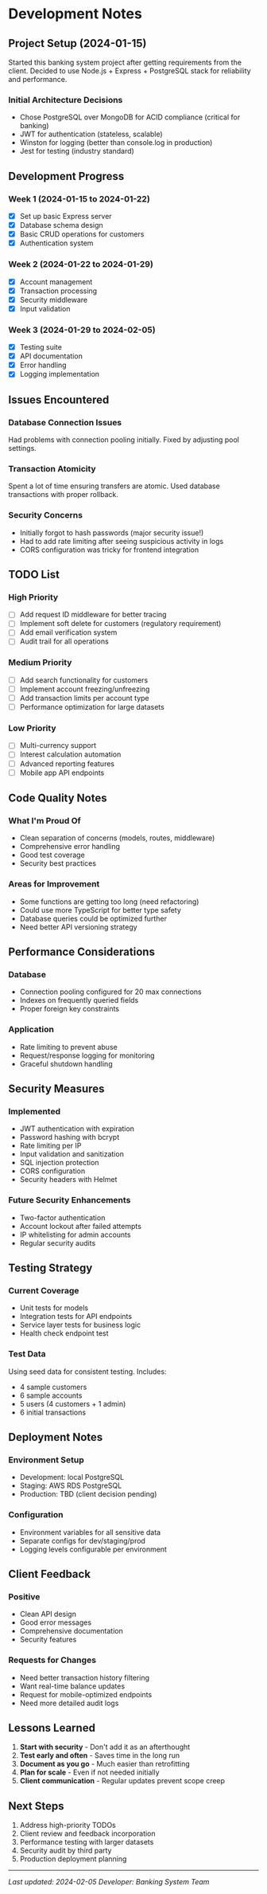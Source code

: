 # Development Notes

## Project Setup (2024-01-15)

Started this banking system project after getting requirements from the client. 
Decided to use Node.js + Express + PostgreSQL stack for reliability and performance.

### Initial Architecture Decisions
- Chose PostgreSQL over MongoDB for ACID compliance (critical for banking)
- JWT for authentication (stateless, scalable)
- Winston for logging (better than console.log in production)
- Jest for testing (industry standard)

## Development Progress

### Week 1 (2024-01-15 to 2024-01-22)
- [x] Set up basic Express server
- [x] Database schema design
- [x] Basic CRUD operations for customers
- [x] Authentication system

### Week 2 (2024-01-22 to 2024-01-29)
- [x] Account management
- [x] Transaction processing
- [x] Security middleware
- [x] Input validation

### Week 3 (2024-01-29 to 2024-02-05)
- [x] Testing suite
- [x] API documentation
- [x] Error handling
- [x] Logging implementation

## Issues Encountered

### Database Connection Issues
Had problems with connection pooling initially. Fixed by adjusting pool settings.

### Transaction Atomicity
Spent a lot of time ensuring transfers are atomic. Used database transactions with proper rollback.

### Security Concerns
- Initially forgot to hash passwords (major security issue!)
- Had to add rate limiting after seeing suspicious activity in logs
- CORS configuration was tricky for frontend integration

## TODO List

### High Priority
- [ ] Add request ID middleware for better tracing
- [ ] Implement soft delete for customers (regulatory requirement)
- [ ] Add email verification system
- [ ] Audit trail for all operations

### Medium Priority
- [ ] Add search functionality for customers
- [ ] Implement account freezing/unfreezing
- [ ] Add transaction limits per account type
- [ ] Performance optimization for large datasets

### Low Priority
- [ ] Multi-currency support
- [ ] Interest calculation automation
- [ ] Advanced reporting features
- [ ] Mobile app API endpoints

## Code Quality Notes

### What I'm Proud Of
- Clean separation of concerns (models, routes, middleware)
- Comprehensive error handling
- Good test coverage
- Security best practices

### Areas for Improvement
- Some functions are getting too long (need refactoring)
- Could use more TypeScript for better type safety
- Database queries could be optimized further
- Need better API versioning strategy

## Performance Considerations

### Database
- Connection pooling configured for 20 max connections
- Indexes on frequently queried fields
- Proper foreign key constraints

### Application
- Rate limiting to prevent abuse
- Request/response logging for monitoring
- Graceful shutdown handling

## Security Measures

### Implemented
- JWT authentication with expiration
- Password hashing with bcrypt
- Rate limiting per IP
- Input validation and sanitization
- SQL injection protection
- CORS configuration
- Security headers with Helmet

### Future Security Enhancements
- Two-factor authentication
- Account lockout after failed attempts
- IP whitelisting for admin accounts
- Regular security audits

## Testing Strategy

### Current Coverage
- Unit tests for models
- Integration tests for API endpoints
- Service layer tests for business logic
- Health check endpoint test

### Test Data
Using seed data for consistent testing. Includes:
- 4 sample customers
- 6 sample accounts
- 5 users (4 customers + 1 admin)
- 6 initial transactions

## Deployment Notes

### Environment Setup
- Development: local PostgreSQL
- Staging: AWS RDS PostgreSQL
- Production: TBD (client decision pending)

### Configuration
- Environment variables for all sensitive data
- Separate configs for dev/staging/prod
- Logging levels configurable per environment

## Client Feedback

### Positive
- Clean API design
- Good error messages
- Comprehensive documentation
- Security features

### Requests for Changes
- Need better transaction history filtering
- Want real-time balance updates
- Request for mobile-optimized endpoints
- Need more detailed audit logs

## Lessons Learned

1. **Start with security** - Don't add it as an afterthought
2. **Test early and often** - Saves time in the long run
3. **Document as you go** - Much easier than retrofitting
4. **Plan for scale** - Even if not needed initially
5. **Client communication** - Regular updates prevent scope creep

## Next Steps

1. Address high-priority TODOs
2. Client review and feedback incorporation
3. Performance testing with larger datasets
4. Security audit by third party
5. Production deployment planning

---
*Last updated: 2024-02-05*
*Developer: Banking System Team*
